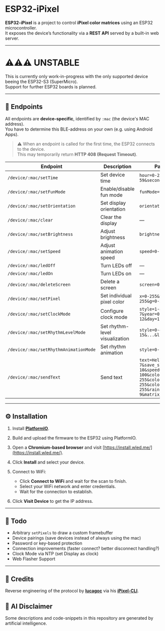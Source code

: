 # ESP32-iPixel

**ESP32-iPixel** is a project to control **iPixel color matrices** using an ESP32 microcontroller.  
It exposes the device’s functionality via a **REST API** served by a built-in web server.

---

# ⚠️⚠️⚠️ UNSTABLE
This is currently only work-in-progress with the only supported device beeing the ESP32-S3 (SuperMicro).  
Support for further ESP32 boards is planned.  

---

## 📡 Endpoints
All endpoints are **device-specific**, identified by `:mac` (the device's MAC address).  
You have to determine this BLE-address on your own (e.g. using Android Apps).  

> ⚠️ When an endpoint is called for the first time, the ESP32 connects to the device.  
> This may temporarily return **HTTP 408 (Request Timeout)**.

| Endpoint                              | Description                    | Parameters                                                                                                                        |
| ------------------------------------- | ------------------------------ | --------------------------------------------------------------------------------------------------------------------------------- |
| `/device/:mac/setTime`                | Set device time                | `hour=0-23&minute=0-59&second=0-59`                                                                                               |
| `/device/:mac/setFunMode`             | Enable/disable fun mode        | `funMode=true/false`                                                                                                              |
| `/device/:mac/setOrientation`         | Set display orientation        | `orientation=0-2`                                                                                                                 |
| `/device/:mac/clear`                  | Clear the display              | —                                                                                                                                 |
| `/device/:mac/setBrightness`          | Adjust brightness              | `brightness=0-100`                                                                                                                |
| `/device/:mac/setSpeed`               | Adjust animation speed         | `speed=0-100`                                                                                                                     |
| `/device/:mac/ledOff`                 | Turn LEDs off                  | —                                                                                                                                 |
| `/device/:mac/ledOn`                  | Turn LEDs on                   | —                                                                                                                                 |
| `/device/:mac/deleteScreen`           | Delete a screen                | `screen=0-10`                                                                                                                     |
| `/device/:mac/setPixel`               | Set individual pixel color     | `x=0-255&y=0-255&r=0-255&g=0-255&b=0-255`                                                                                         |
| `/device/:mac/setClockMode`           | Configure clock mode           | `style=1-8&dayOfWeek=1-7&year=0-99&month=1-12&day=1-31`                                                                           |
| `/device/:mac/setRhythmLevelMode`     | Set rhythm-level visualization | `style=0-4&l0=0-15&...&l14=0-15`                                                                                                  |
| `/device/:mac/setRhythmAnimationMode` | Set rhythm animation           | `style=0-1&frame=0-7`                                                                                                             |
| `/device/:mac/sendText`               | Send text                      | `text=Hello&animation=0-7&save_slot=1-10&speed=0-100&colorR=0-255&colorG=0-255&colorB=0-255&rainbow_mode=0-9&matrix_height=0-255` |
---

## ⚙️ Installation
1. Install **[PlatformIO](https://platformio.org/)**.
2. Build and upload the firmware to the ESP32 using PlatformIO.
3. Open a **Chromium-based browser** and visit [https://install.wled.me/](https://install.wled.me/).
4. Click **Install** and select your device.
5. Connect to WiFi:

   * Click **Connect to WiFi** and wait for the scan to finish.
   * Select your WiFi network and enter credentials.
   * Wait for the connection to establish.
6. Click **Visit Device** to get the IP address.

---
## 📝 Todo
* Arbitrary `setPixels` to draw a custom framebuffer
* Device pairings (save devices instead of always using the mac)
* Password or key-based protection
* Connection improvements (faster connect? better disconnect handling?)
* Clock Mode via NTP (set Display as clock)
* Web Flasher Support
---

## 🙏 Credits
Reverse engineering of the protocol by **[lucagoc](https://github.com/lucagoc)** via his **[iPixel-CLI](https://github.com/lucagoc/iPixel-CLI)**.

## 🤖 AI Disclaimer
Some descriptions and code-snippets in this repository are generated by artificial intelligence.  